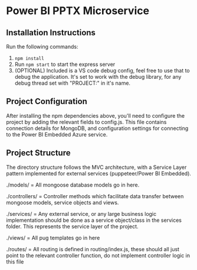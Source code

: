 # Power BI PPTX Microservice

## Installation Instructions

Run the following commands:
1. `` npm install ``
2. Run `` npm start `` to start the express server
3. (OPTIONAL) Included is a VS code debug config, feel free to use that to debug the application. It's set to work with the debug library, for any debug thread set with "PROJECT:" in it's name.

## Project Configuration

After installing the npm dependencies above, you'll need to configure the project by adding the relevant fields to config.js. This file contains connection details for MongoDB, and configuration settings for connecting to the Power BI Embedded Azure service.

## Project Structure

The directory structure follows the MVC architecture, with a Service Layer pattern implemented for external services (puppeteer/Power BI Embedded).

./models/ = All mongoose database models go in here.

./controllers/ = Controller methods which facilitate data transfer between mongoose models, service objects and views.

./services/ = Any external service, or any large business logic implementation should be done as a service object/class in the services folder. This represents the service layer of the project.

./views/ = All pug templates go in here

./routes/ = All routing is defined in routing/index.js, these should all just point to the relevant controller function, do not implement controller logic in this file

